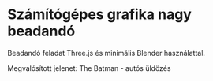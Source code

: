# Számítógépes grafika nagy beadandó

Beadandó feladat Three.js és minimális Blender használattal.

Megvalósított jelenet: The Batman - autós üldözés
